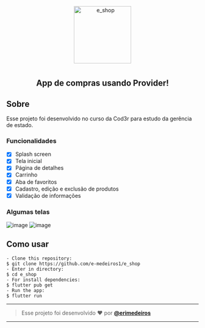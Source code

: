<p align="center">
      <img src="https://user-images.githubusercontent.com/73318684/158922168-0a9cb054-58f0-4255-a89c-ae5f813e24ac.png" width="150" alt="e_shop"/>
</p>
<h1 </h1>  

<h2 align="center"> App de compras usando Provider! </h2>  
<h2> Sobre </h2>
<p >
  Esse projeto foi desenvolvido no curso da Cod3r para estudo da gerência de estado.
</p>  

### Funcionalidades

- [x] Splash screen
- [x] Tela inicial
- [x] Página de detalhes
- [x] Carrinho
- [x] Aba de favoritos
- [x] Cadastro, edição e exclusão de produtos
- [x] Validação de informações  

### Algumas telas  

![image](https://user-images.githubusercontent.com/73318684/158241066-f54dbfd2-b777-4a55-b957-5d85d0426840.png)  ![image](https://user-images.githubusercontent.com/73318684/158241161-a60e1e0c-3550-4d97-954e-f733a45c20a0.png)  


<h2> Como usar </h2>

   ```
   - Clone this repository:
   $ git clone https://github.com/e-medeiros1/e_shop 
   - Enter in directory:
   $ cd e_shop
   - For install dependencies:
   $ flutter pub get
   - Run the app: 
   $ flutter run
   ```

   ---  
   
   >Esse projeto foi desenvolvido ❤️ por **[@erimedeiros](https://www.linkedin.com/in/erimedeiros/)**<br> 

   ---
